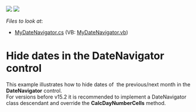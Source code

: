 <!-- default badges list -->
[![](https://img.shields.io/badge/Open_in_DevExpress_Support_Center-FF7200?style=flat-square&logo=DevExpress&logoColor=white)](https://supportcenter.devexpress.com/ticket/details/E412)
[![](https://img.shields.io/badge/📖_How_to_use_DevExpress_Examples-e9f6fc?style=flat-square)](https://docs.devexpress.com/GeneralInformation/403183)
<!-- default badges end -->
<!-- default file list -->
*Files to look at*:

* [MyDateNavigator.cs](./CS/DateNavigator-S92168/MyDateNavigator.cs) (VB: [MyDateNavigator.vb](./VB/DateNavigator-S92168/MyDateNavigator.vb))
<!-- default file list end -->
# Hide dates in the DateNavigator control


<p>This example illustrates how to hide dates of  the previous/next month in the <strong>DateNavigator</strong> control.<br />For versions before v15.2 it is recommended to implement a DateNavigator class descendant and override the <strong>CalcDayNumberCells</strong> method. <br /><br /></p>

<br/>



